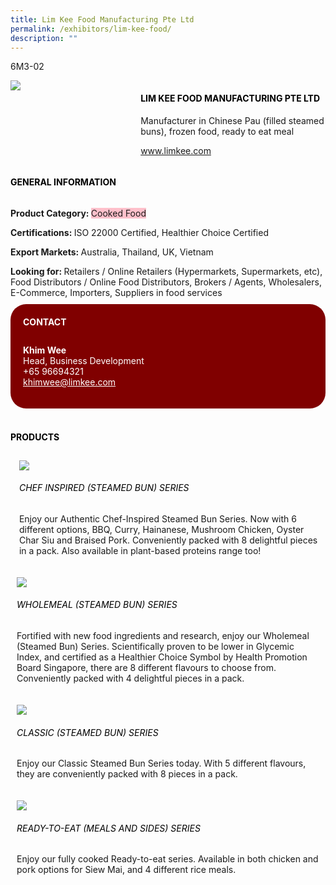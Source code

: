 ```yaml
---
title: Lim Kee Food Manufacturing Pte Ltd
permalink: /exhibitors/lim-kee-food/
description: ""
---
```

<head>
	<div class="flex-paragraph">
		<!--hi there! this is a comment and will provide you with instructional guides-->
		<!--insert booth number here!-->
		<p style="text-transform: uppercase">6m3-02</p></div>
			<div class="flex-container" style="display: flex; flex-wrap: wrap;">
				<!--insert DOWNLOAD link of company logo between the " marks!-->
			<div class="card sgds" style="flex: 1 1 40%; display: block;"><img src="https://drive.google.com/uc?id=190Vgao_YBthQjF1izB8D4qXnPv7cFQBD&export=download"></div>
	<div class="card-sgds" style="flex: 1 1 58%; display: block; margin-left: 3px">
		<h4 style="text-transform: uppercase; color: black;"><!--insert the exhibitor's name between the <b> tags here--><b>Lim Kee Food Manufacturing Pte Ltd</b></h4><!--insert the exhibitor's description between the <p> tags here-->
		<p>Manufacturer in Chinese Pau (filled steamed buns), frozen food, ready to eat meal</p>
		<!--insert the exhibitor's website link, making sure there is "https:// www." present please. make sure the entire https link goes in between the " marks-->
		<p><a href="https://limkee.com" target="_blank"><!--insert the www website link here (no need for https)-->www.limkee.com</a></p>
	</div>
</div>
</head>

<body>
	<h4 style="text-transform: uppercase; color: black;"><b>General Information</b></h4>
		<div class="flex-container" style="display: flex; flex-wrap: wrap;">
			<div class="card sgds" style="flex: 1 1 65%; display: block; align-self: stretch">
			<div class="flex-paragraph">
			<p><b>Product Category: </b><span style=" background-color: pink; border-radius: 10 px;"><!--insert the exhibitor's pdt cat between the <p> tags here-->Cooked Food</span></p> 
				<p><b>Certifications: </b><!--insert all the exhibitor's certifications between the </b> and </p> here-->ISO 22000 Certified, Healthier Choice Certified</p>
			<p><b>Export Markets: </b><!--insert all the exhibitor's export markets between the </b> and </p> here-->Australia, Thailand, UK, Vietnam</p>
			<p style="margin-bottom: 10px;"><b>Looking for: </b><!--insert all the exhibitor's potential business partners between the </b> and </p> here-->Retailers / Online Retailers (Hypermarkets, Supermarkets, etc), Food Distributors / Online Food Distributors, Brokers / Agents, Wholesalers, E-Commerce, Importers, Suppliers in food services</p>
			</div>
		</div>
		<div class="card sgds" style="flex: 1 1 35%; padding: 10px; display: block; background-color: maroon; border-radius: 25px; align-self: center;">
		<h4 style="color: white; margin-top: 10px; margin-left: 10px;">CONTACT</h4>
		<div class="flex-paragraph">
			<!--replace with exhibitor's: --><p style="padding: 10px; color: white;"><b><!-- POC name-->Khim Wee</b><br><!-- designation-->Head, Business Development<br><!--contact number-->+65 96694321<br><!-- for linking purposes, insert their email after "mailto:"...--><a href="mailto:khimwee@limkee.com" style="color: white;"><!--...and also include the display email before </a> here-->khimwee@limkee.com</a></p>
		</div>
			</div>
		</div>
	<br>
		<h4 style="text-transform: uppercase; color: black;"><b>products</b></h4>
<div style="display: flex; flex-wrap: wrap;">
  <div class="card sgds" style="flex: 1 1 47%; margin: 10px; display: block;"><!--insert the exhibitor's DOWNLOAD image for product between the " marks here-->
	<div class="flex-image" style="display: block;"><img src="https://drive.google.com/uc?id=1mhzRQpvvIy89gJxfmAqzezrHgafj5lE2&export=download"></div>
	<div class="flex-paragraph">
		<h6 style="text-transform: uppercase; color: black;"><!--insert product name before </h6> and product description after <p>-->Chef Inspired (Steamed Bun) Series</h6>
		<p>Enjoy our Authentic Chef-Inspired Steamed Bun Series. Now with 6 different options, BBQ, Curry, Hainanese, Mushroom Chicken, Oyster Char Siu and Braised Pork. Conveniently packed with 8 delightful pieces in a pack. Also available in plant-based proteins range too!</p></div>
	</div>
		<div class="card sgds" style="flex: 1 1 47%; margin: 10px; display: block;">
		<div class="flex-image" style="display: block;"><img src="https://drive.google.com/uc?id=1DCHVYd0n-iWAuIY-zD8FaKBrkW5PN39T&export=download"></div>
	<div class="flex-paragraph">
		<h6 style="text-transform: uppercase; color: black;">  
Wholemeal (Steamed Bun) Series</h6>
		<p>Fortified with new food ingredients and research, enjoy our Wholemeal (Steamed Bun) Series. Scientifically proven to be lower in Glycemic Index, and certified as a Healthier Choice Symbol by Health Promotion Board Singapore, there are 8 different flavours to choose from. Conveniently packed with 4 delightful pieces in a pack.
</p></div>
	</div>
		<div class="card sgds" style="flex: 1 1 47%; margin: 10px; display: block;">
		<div class="flex-image" style="display: block;"><img src="https://drive.google.com/uc?id=1Zw6pfGCFS3VspPAKjwcUSmRlt3YHNvxj&export=download"></div>
	<div class="flex-paragraph">
		<h6 style="text-transform: uppercase; color: black;">Classic (Steamed Bun) Series</h6>
		<p>Enjoy our Classic Steamed Bun Series today. With 5 different flavours, they are conveniently packed with 8 pieces in a pack.</p></div>
		</div>
		<div class="card sgds" style="flex: 1 1 47%; margin: 10px; display: block;">
		<div class="flex-image" style="display: block;"><img src="https://drive.google.com/uc?id=1hSSsvNdWBnyfVquSi05bv-6wzwQzJumK&export=download"></div>
	<div class="flex-paragraph">
		<h6 style="text-transform: uppercase; color: black;">Ready-to-eat (Meals and Sides) Series</h6>
		<p>Enjoy our fully cooked Ready-to-eat series. Available in both chicken and pork options for Siew Mai, and 4 different rice meals.</p></div>
	</div>
	</div>
</body>